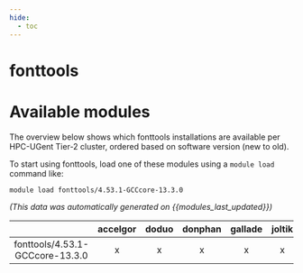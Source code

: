 ```yaml
---
hide:
  - toc
---
```


fonttools
=========

# Available modules


The overview below shows which fonttools installations are available per HPC-UGent Tier-2 cluster, ordered based on software version (new to old).

To start using fonttools, load one of these modules using a `module load` command like:

```shell
module load fonttools/4.53.1-GCCcore-13.3.0
```

*(This data was automatically generated on {{modules_last_updated}})*  

| |accelgor|doduo|donphan|gallade|joltik|shinx|
| :---: | :---: | :---: | :---: | :---: | :---: | :---: |
|fonttools/4.53.1-GCCcore-13.3.0|x|x|x|x|x|x|
